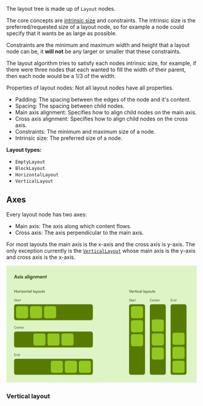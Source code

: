 
The layout tree is made up of `Layout` nodes.

The core concepts are [intrinsic size](https://en.wikipedia.org/wiki/Intrinsic_dimension)
and constraints. The intrinsic size is the preferred/requested size of a 
layout node, so for example a node could specify that it wants be as large as possible.

Constraints are the minimum and maximum width and height that a layout node can be,
it **will not** be any larger or smaller that these constraints.

The layout algorithm tries to satisfy each nodes intrinsic size, for example, if there
were three nodes that each wanted to fill the width of their parent, then each node
would be a 1/3 of the width.

Properties of layout nodes:
Not all layout nodes have all properties.

- Padding: The spacing between the edges of the node and it's content.
- Spacing: The spacing between child nodes.
- Main axis alignment: Specifies how to align child nodes on the main axis.
- Cross axis alignment: Specifies how to align child nodes on the cross axis.
- Constraints: The minimum and maximum size of a node.
- Intrinsic size: The preferred size of a node.

**Layout types:**

- `EmptyLayout`
- `BlockLayout`
- `HorizontalLayout`
- `VerticalLayout`

## Axes
Every layout node has two axes:

- Main axis: The axis along which content flows.
- Cross axis: The axis perpendicular to the main axis.

For most layouts the main axis is the x-axis and the cross axis is y-axis. The only 
exception currently is the 
[`VerticalLayout`](https://docs.rs/cascada/latest/cascada/vertical/struct.VerticalLayout.html)
whose main axis is the y-axis and cross axis is the x-axis.

![axis-alignment](./art/axis-alignment.svg)




### Vertical layout
